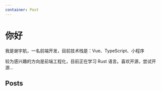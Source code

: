 ```yaml
---
container: Post
---
```

# 你好

我是谢宇航，一名前端开发，目前技术栈是：Vue、TypeScript、小程序

较为感兴趣的方向是前端工程化，目前正在学习 Rust 语言。喜欢开源，尝试开源...

## Posts
<PostList  />

